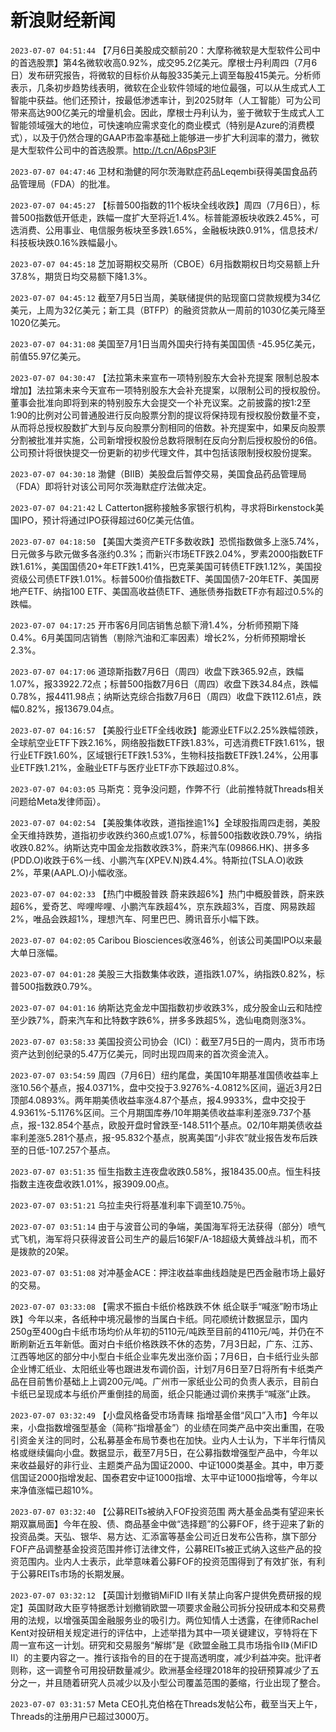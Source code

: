# 新浪财经新闻
`2023-07-07 04:51:44` 【7月6日美股成交额前20：大摩称微软是大型软件公司中的首选股票】第4名微软收高0.92%，成交95.2亿美元。摩根士丹利周四（7月6日）发布研究报告，将微软的目标价从每股335美元上调至每股415美元。分析师表示，几条初步趋势线表明，微软在企业软件领域的地位最强，可以从生成式人工智能中获益。他们还预计，按最低渗透率计，到2025财年（人工智能）可为公司带来高达900亿美元的增量机会。因此，摩根士丹利认为，鉴于微软于生成式人工智能领域强大的地位，可快速响应需求变化的商业模式（特别是Azure的消费模式），以及于仍然合理的GAAP市盈率基础上能够进一步扩大利润率的潜力，微软是大型软件公司中的首选股票。http://t.cn/A6psP3lF

`2023-07-07 04:47:46` 卫材和渤健的阿尔茨海默症药品Leqembi获得美国食品药品管理局（FDA）的批准。

`2023-07-07 04:45:27` 【标普500指数的11个板块全线收跌】周四（7月6日），标普500指数低开低走，跌幅一度扩大至将近1.4%。标普能源板块收跌2.45%，可选消费、公用事业、电信服务板块至多跌1.65%，金融板块跌0.91%，信息技术/科技板块跌0.16%跌幅最小。

`2023-07-07 04:45:18` 芝加哥期权交易所（CBOE）6月指数期权日均交易额上升37.8%，期货日均交易额下降1.3%。

`2023-07-07 04:45:12` 截至7月5日当周，美联储提供的贴现窗口贷款规模为34亿美元，上周为32亿美元；新工具（BTFP）的融资贷款从一周前的1030亿美元降至1020亿美元。

`2023-07-07 04:31:08` 美国至7月1日当周外国央行持有美国国债 -45.95亿美元，前值55.97亿美元。

`2023-07-07 04:30:47` 【法拉第未来宣布一项特别股东大会补充提案 限制总股本增加】法拉第未来今天宣布一项特别股东大会补充提案，以限制公司的授权股份。董事会批准向即将到来的特别股东大会提交一个补充议案。之前披露的按1:2至1:90的比例对公司普通股进行反向股票分割的提议将保持现有授权股份数量不变，从而将总授权股数扩大到与反向股票分割相同的倍数。补充提案中，如果反向股票分割被批准并实施，公司新增授权股份总数将限制在反向分割后授权股份的6倍。公司预计将很快提交一份更新的初步代理文件，其中包括该限制授权股份提案。

`2023-07-07 04:30:18` 渤健（BIIB）美股盘后暂停交易，美国食品药品管理局（FDA）即将针对该公司阿尔茨海默症疗法做决定。

`2023-07-07 04:21:42` L Catterton据称接触多家银行机构，寻求将Birkenstock美国IPO，预计将通过IPO获得超过60亿美元估值。

`2023-07-07 04:18:50` 【美国大类资产ETF多数收跌】恐慌指数做多上涨5.74%，日元做多与欧元做多各涨约0.3%；而新兴市场ETF跌2.04%，罗素2000指数ETF跌1.61%，美国国债20+年ETF跌1.41%，巴克莱美国可转债ETF跌1.12%，美国投资级公司债ETF跌1.01%。标普500价值指数ETF、美国国债7-20年ETF、美国房地产ETF、纳指100 ETF、美国高收益债ETF、通胀债券指数ETF亦有超过0.5%的跌幅。

`2023-07-07 04:17:25` 开市客6月同店销售总额下滑1.4%，分析师预期下降0.4%。6月美国同店销售（剔除汽油和汇率因素）增长2%，分析师预期增长2.3%。

`2023-07-07 04:17:06` 道琼斯指数7月6日（周四）收盘下跌365.92点，跌幅1.07%，报33922.72点；标普500指数7月6日（周四）收盘下跌34.84点，跌幅0.78%，报4411.98点；纳斯达克综合指数7月6日（周四）收盘下跌112.61点，跌幅0.82%，报13679.04点。

`2023-07-07 04:16:57` 【美股行业ETF全线收跌】能源业ETF以2.25%跌幅领跌，全球航空业ETF下跌2.16%，网络股指数ETF跌1.83%，可选消费ETF跌1.61%，银行业ETF跌1.60%，区域银行ETF跌1.53%，生物科技指数ETF跌1.24%，公用事业ETF跌1.21%，金融业ETF与医疗业ETF亦下跌超过0.8%。

`2023-07-07 04:03:05` 马斯克：竞争没问题，作弊不行（此前推特就Threads相关问题给Meta发律师函）。

`2023-07-07 04:02:54` 【美股集体收跌，道指挫逾1%】全球股指周四走弱，美股全天维持跌势，道指初步收跌约360点或1.07%，标普500指数收跌0.79%，纳指收跌0.82%。纳斯达克中国金龙指数收跌3%，蔚来汽车(09866.HK)、拼多多(PDD.O)收跌于6%一线、小鹏汽车(XPEV.N)跌4.4%。特斯拉(TSLA.O)收跌2%，苹果(AAPL.O)小幅收涨。

`2023-07-07 04:02:33` 【热门中概股普跌 蔚来跌超6%】热门中概股普跌，蔚来跌超6%，爱奇艺、哔哩哔哩、小鹏汽车跌超4%，京东跌超3%，百度、网易跌超2%，唯品会跌超1%，理想汽车、阿里巴巴、腾讯音乐小幅下跌。

`2023-07-07 04:02:05` Caribou Biosciences收涨46%，创该公司美国IPO以来最大单日涨幅。

`2023-07-07 04:01:28` 美股三大指数集体收跌，道指跌1.07%，纳指跌0.82%，标普500指数跌0.79%。

`2023-07-07 04:01:16` 纳斯达克金龙中国指数初步收跌3%，成分股金山云和陆控至少跌7%，蔚来汽车和比特数字跌6%，拼多多跌超5%，逸仙电商则涨3%。

`2023-07-07 03:58:33` 美国投资公司协会（ICI）：截至7月5日的一周内，货币市场资产达到创纪录的5.47万亿美元，同时出现四周来的首次资金流入。

`2023-07-07 03:54:59` 周四（7月6日）纽约尾盘，美国10年期基准国债收益率上涨10.56个基点，报4.0371%，盘中交投于3.9276%-4.0812%区间，逼近3月2日顶部4.0893%。两年期美债收益率涨4.87个基点，报4.9933%，盘中交投于4.9361%-5.1176%区间。三个月期国库券/10年期美债收益率利差涨9.737个基点，报-132.854个基点，欧股开盘时曾跌至-148.511个基点。02/10年期美债收益率利差涨5.281个基点，报-95.832个基点，脱离美国“小非农”就业报告发布后跌至的日低-107.257个基点。

`2023-07-07 03:51:35` 恒生指数主连夜盘收跌0.58%，报18435.00点。恒生科技指数主连夜盘收跌1.01%，报3909.00点。

`2023-07-07 03:51:21` 乌拉圭央行将基准利率下调至10.75％。

`2023-07-07 03:51:14` 由于与波音公司的争端，美国海军将无法获得（部分）喷气式飞机，海军将只获得波音公司生产的最后16架F/A-18超级大黄蜂战斗机，而不是拨款的20架。

`2023-07-07 03:51:08` 对冲基金ACE：押注收益率曲线趋陡是巴西金融市场上最好的交易。

`2023-07-07 03:33:08` 【需求不振白卡纸价格跌跌不休 纸企联手“喊涨”盼市场止跌】今年以来，各纸种中境况最惨的当属白卡纸。同花顺统计数据显示，国内250g至400g白卡纸市场均价从年初的5110元/吨跌至目前的4110元/吨，并仍在不断刷新近五年新低。面对白卡纸价格跌跌不休的态势，7月3日起，广东、江苏、江西等地区的部分中小型白卡纸企业率先发出涨价函；7月6日，白卡纸行业头部企业博汇纸业、太阳纸业等也跟进发布调价函，计划7月6日至7日将所有卡纸类产品在目前售价基础上上调200元/吨。广州市一家纸业公司的负责人表示，目前白卡纸已呈现成本与纸价严重倒挂的局面，纸企只能通过调价来携手“喊涨”止跌。

`2023-07-07 03:32:49` 【小盘风格备受市场青睐 指增基金借“风口”入市】今年以来，小盘指数增强型基金（简称“指增基金”）的业绩在同类产品中突出重围，在吸引资金关注的同时，公私募基金布局节奏也在加快。业内人士认为，下半年行情风格或继续偏向小盘。数据显示，截至7月5日，在公募指数增强型产品中，今年以来收益最好的非行业、主题类产品为国证2000、中证1000类基金。其中，申万菱信国证2000指增发起、国泰君安中证1000指增、太平中证1000指增等，今年以来净值涨幅已超10%。

`2023-07-07 03:32:40` 【公募REITs被纳入FOF投资范围 两大基金品类有望迎来长期双赢局面】今年在股、债、商品基金中做“选择题”的公募FOF，终于迎来了新的投资品类。天弘、银华、易方达、汇添富等基金公司近日发布公告称，旗下部分FOF产品调整基金投资范围并修订法律文件，公募REITs被正式纳入这些产品的投资范围内。业内人士表示，此举意味着公募FOF的投资范围得到了有效扩张，有利于公募REITs市场的长期发展。

`2023-07-07 03:32:12` 【英国计划撤销MiFID II有关禁止向客户提供免费研报的规定】英国财政大臣亨特据悉计划撤销欧盟一项要求金融公司拆分投研成本和交易费用的法规，以增强英国金融服务业的吸引力。两位知情人士透露，在律师Rachel Kent对投研相关规定进行的评估中，上述举措为其中一项关键建议，亨特将在下周一宣布这一计划。研究和交易服务“解绑”是《欧盟金融工具市场指令II》（MiFID II）的主要内容之一。推行该指令的目的在于提高透明度，减少利益冲突。批评者则称，这一调整令可用投研数量减少。欧洲基金经理2018年的投研预算减少了五分之一，并且随着研究人员减少以及小型公司覆盖范围的萎缩，行业出现了整合。

`2023-07-07 03:31:57` Meta CEO扎克伯格在Threads发帖公布，截至当天上午，Threads的注册用户已超过3000万。

